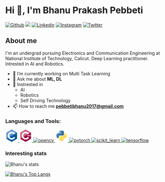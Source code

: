 <h1> Hi 👋, I'm Bhanu Prakash Pebbeti</h1>

[![Github](https://img.shields.io/github/followers/BhanuPrakashPebbeti?label=Follow&style=social)](https://github.com/BhanuPrakashPebbeti)
![](https://komarev.com/ghpvc/?username=BhanuPrakashPebbeti&color=green)
[![Linkedin](https://img.shields.io/badge/-Bhanu%20Prakash-blue?style=flat-square&logo=linkedin&logoColor=white&link=https://www.linkedin.com/in/bhanu-prakash-pebbeti-700b80191/)](https://www.linkedin.com/in/bhanu-prakash-pebbeti-700b80191/)
[![Instagram](https://img.shields.io/badge/Instagram-E4405F?style=flat-square&logo=instagram&logoColor=white&link=https://www.instagram.com/b.h.a.n.u__p.r.a.k.a.s.h/)](https://www.instagram.com/b.h.a.n.u__p.r.a.k.a.s.h/)
[![Twitter](https://img.shields.io/badge/@Bhanu_152-1DA1F2?style=flat-square&logo=twitter&logoColor=white&link=https://twitter.com/Bhanu_152/)](https://twitter.com/Bhanu_152/)


## About me 
I'm an undergrad pursuing Electronics and Communication Engineering at National Institute of Technology, Calicut. Deep Learning practitioner. Intrested in AI and Robotics.

- 🔭 I’m currently working on Multi Task Learning
- 💬 Ask me about **ML, DL**
- 📖 Instrested in
   - AI
   - Robotics
   - Self Driving Technology
- 📫 How to reach me **pebbetibhanu2017@gmail.com**
<h3 align="left">Languages and Tools:</h3>
<p align="left"> <a href="https://www.cprogramming.com/" target="_blank"> <img src="https://raw.githubusercontent.com/devicons/devicon/master/icons/c/c-original.svg" alt="c" width="40" height="40"/> </a> <a href="https://www.w3schools.com/cpp/" target="_blank"> <img src="https://raw.githubusercontent.com/devicons/devicon/master/icons/cplusplus/cplusplus-original.svg" alt="cplusplus" width="40" height="40"/> </a> <a href="https://opencv.org/" target="_blank"> <img src="https://www.vectorlogo.zone/logos/opencv/opencv-icon.svg" alt="opencv" width="40" height="40"/> </a> <a href="https://www.python.org" target="_blank"> <img src="https://raw.githubusercontent.com/devicons/devicon/master/icons/python/python-original.svg" alt="python" width="40" height="40"/> </a> <a href="https://pytorch.org/" target="_blank"> <img src="https://www.vectorlogo.zone/logos/pytorch/pytorch-icon.svg" alt="pytorch" width="40" height="40"/> </a> <a href="https://scikit-learn.org/" target="_blank"> <img src="https://upload.wikimedia.org/wikipedia/commons/0/05/Scikit_learn_logo_small.svg" alt="scikit_learn" width="40" height="40"/> </a> <a href="https://www.tensorflow.org" target="_blank"> <img src="https://www.vectorlogo.zone/logos/tensorflow/tensorflow-icon.svg" alt="tensorflow" width="40" height="40"/> </a> </p>

### Interesting stats

![Bhanu's stats](https://github-readme-stats.vercel.app/api?username=BhanuPrakashPebbeti&show_icons=true&theme=radical)

[![Bhanu's Top Langs](https://github-readme-stats.vercel.app/api/top-langs/?username=BhanuPrakashPebbeti&theme=radical)](https://github.com/BhanuPrakashPebbeti/github-readme-stats)

<!--
**TarunChakitha/TarunChakitha** is a ✨ _special_ ✨ repository because its `README.md` (this file) appears on your GitHub profile.

Here are some ideas to get you started:

- 🔭 I’m currently working on ...
- 🌱 I’m currently learning ...
- 👯 I’m looking to collaborate on ...
- 🤔 I’m looking for help with ...
- 💬 Ask me about ...
- 📫 How to reach me: ...
- 😄 Pronouns: ...
- ⚡ Fun fact: ...
-->
